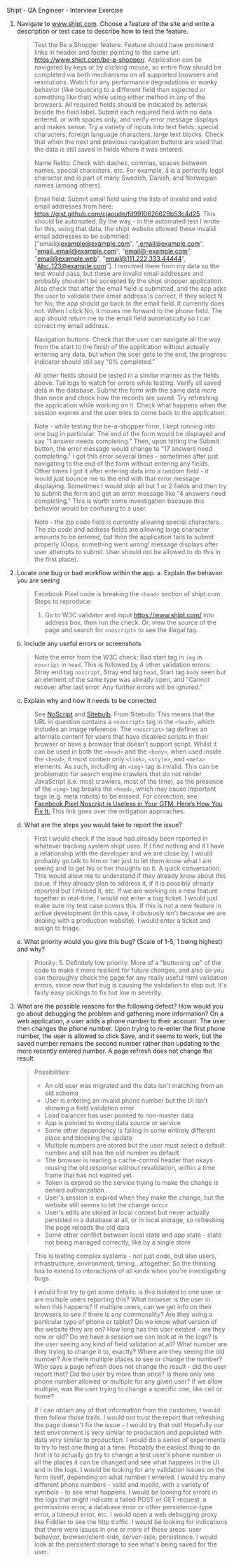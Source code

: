 ﻿Shipt - QA Engineer - Interview Exercise

1. Navigate to www.shipt.com.  Choose a feature of the site and write a description or test case to describe how to test the feature.

	> Test the Be a Shopper feature.  Feature should have prominent links in header and footer pointing to the same url: https://www.shipt.com/be-a-shopper/.  Application can be navigated by keys or by clicking mouse, so entire flow should be completed via both mechanisms on all supported browsers and resolutions.  Watch for any performance degradations or wonky behavior (like bouncing to a different field than expected or something like that) while using either method in any of the browsers.  All required fields should be indicated by asterisk beside the field label.  Submit each required field with no data entered, or with spaces only, and verify error message displays and makes sense.  Try a variety of inputs into text fields: special characters, foreign language characters, large text blocks.  Check that when the next and previous navigation buttons are used that the data is still saved in fields where it was entered.

	> Name fields: Check with dashes, commas, spaces between names, special characters, etc.  For example, å is a perfectly legal character and is part of many Swedish, Danish, and Norwegian names (among others).

	> Email field: Submit email field using the lists of invalid and valid email addresses from here: https://gist.github.com/cjaoude/fd9910626629b53c4d25.  This should be automated.  By the way - in the automated test I wrote for this, using that data, the shipt website allowed these invalid email addresses to be submitted: ["email@example@example.com", ".email@example.com", "email..email@example.com", "email@-example.com", "email@example.web", "email@111.222.333.44444", "Abc..123@example.com"].  I removed them from my data so the test would pass, but these are invalid email addresses and probably shouldn't be accepted by the shipt shopper application.  Also check that after the email field is submitted, and the app asks the user to validate their email address is correct, if they select N for No, the app should go back to the email field.  It currently does not.  When I click No, it moves me forward to the phone field.  The app should return me to the email field automatically so I can correct my email address.

	> Navigation buttons: Check that the user can navigate all the way from the start to the finish of the application without actually entering any data, but when the user gets to the end, the progress indicator should still say "0% completed." 

	> All other fields should be tested in a similar manner as the fields above.  Tail logs to watch for errors while testing.  Verify all saved data in the database.  Submit the form with the same data more than once and check how the records are saved.  Try refreshing the application while working on it.  Check what happens when the session expires and the user tries to come back to the application.

	> Note - while testing the be-a-shopper form, I kept running into one bug in particular.  The end of the form would be displayed and say "1 answer needs completing."  Then, upon hitting the Submit button, the error message would change to "17 answers need completing."  I got this error several times - sometimes after just navigating to the end of the form without entering any fields.  Other times I got it after entering data into a random field - it would just bounce me to the end with that error message displaying.  Sometimes I would skip all but 1 or 2 fields and then try to submit the form and get an error message like "4 answers need completing."  This is worth some investigation because this behavior would be confusing to a user. 

	> Note - the zip code field is currently allowing special characters.  The zip code and address fields are allowing large character amounts to be entered, but then the application fails to submit properly (Oops, something went wrong! message displays after user attempts to submit.  User should not be allowed to do this in the first place).

2. Locate one bug or bad workflow within the app.
	a. Explain the behavior you are seeing
	> Facebook Pixel code is breaking the `<head>` section of shipt.com. 
	> Steps to reproduce:
	> 1. Go to W3C validator and input https://www.shipt.com/ into address box, then run the check.  Or, view the source of the page and search for `<noscript>` to see the illegal tag.
	
	b. Include any useful errors or screenshots
	> Note the error from the W3C check: Bad start tag in `img` in `noscript` in `head`.  This is followed by 4 other validation errors: Stray end tag `noscript`, Stray end tag `head`, Start tag `body` seen but an element of the same type was already open, and "Cannot recover after last error. Any further errors will be ignored."
	
	
	c. Explain why and how it needs to be corrected
	> See [NoScript](https://xsymmetry.com/validation/noscript) and [Sitebulb](https://sitebulb.com/hints/indexability/head-contains-a-noscript-tag-which-includes-an-image/).  From Sitebulb: This means that the URL in question contains a `<noscript>` tag in the `<head>`, which includes an image reference. The `<noscript>` tag defines an alternate content for users that have disabled scripts in their browser or have a browser that doesn’t support script.  Whilst it can be used in both the `<head>` and the `<body>`, when used inside the `<head>`, it must contain only `<link>`, `<style>`, and `<meta>` elements. As such, including an `<img>` tag is invalid.  This can be problematic for search engine crawlers that do not render JavaScript (i.e. most crawlers, most of the time), as the presence of the `<img>` tag breaks the `<head>`, which may cause important tags (e.g. meta robots) to be missed.
	>For correction, see [Facebook Pixel Noscript is Useless in Your GTM. Here’s How You Fix It.](https://www.analyticsmania.com/post/facebook-pixel-noscript/)  This link goes over the mitigation approaches.
	
	d. What are the steps you would take to report the issue?
	> First I would check if the issue had already been reported in whatever tracking system shipt uses.  If I find nothing and if I have a relationship with the developer and we are close by, I would probably go talk to him or her just to let them know what I am seeing and to get his or her thoughts on it.  A quick conversation.  This would allow me to understand if they already know about this issue, if they already plan to address it, if it is possibly already reported but I missed it, etc.  If we are working on a new feature together in real-time, I would not enter a bug ticket.  I would just make sure my test case covers this.  If this is not a new feature in active development (in this case, it obviously isn't because we are dealing with a production website), I would enter a ticket and assign to triage.
	
	e. What priority would you give this bug? (Scale of 1-5, 1 being highest) and why?
	> Priority: 5. Definitely low priority.  More of a "buttoning up" of the code to make it more resilient for future changes, and also so you can thoroughly check the page for any really useful html validation errors, since now that bug is causing the validation to stop out.  It's fairly easy pickings to fix but low in severity.
	

3. What are the possible reasons for the following defect?  How would you go about debugging the problem and gathering more information?
	On a web application, a user adds a phone number to their account.  The user then changes the phone number.  Upon trying to re-enter the first phone number, the user is allowed to click Save, and it seems to work, but the saved number remains the second number rather than updating to the more recently entered number.  A page refresh does not change the result.
	> Possibilities: 
	> - An old user was migrated and the data isn't matching from an old schema
	> - User is entering an invalid phone number but the UI isn't showing a field validation error
	> - Load balancer has user pointed to non-master data
	> - App is pointed to wrong data source or service
	> - Some other dependency is failing in some entirely different place and blocking the update
	> - Multiple numbers are stored but the user must select a default number and still has the old number as default
	> - The browser is reading a cache-control header that okays reusing the old response without revalidation, within a time frame that has not expired yet
	> - Token is expired so the service trying to make the change is denied authorization
	> - User's session is expired when they make the change, but the website still seems to let the change occur
	> - User's edits are stored in local context but never actually persisted in a database at all, or in local storage, so refreshing the page reloads the old data
	> - Some other conflict between local state and app state - state not being managed correctly, like by a single store
	
	> This is testing complex systems - not just code, but also users, infrastructure, environment, timing...altogether.  So the thinking has to extend to interactions of all kinds when you're investigating bugs. 
	
	> I would first try to get some details: is this isolated to one user or are multiple users reporting this?  What browser is the user in when this happens?  If multiple users, can we get info on their browsers to see if there is any commonality?  Are they using a particular type of phone or tablet?  Do we know what version of the website they are on?  How long has this user existed - are they new or old?  Do we have a session we can look at in the logs?  Is the user seeing any kind of field validation at all?  What number are they trying to change it to, exactly?  Where are they seeing the old number?  Are there multiple places to see or change the number?  Who says a page refresh does not change the result - did the user report that?  Did the user try more than once?  Is there only one phone number allowed or multiple for any given user?  If we allow multiple, was the user trying to change a specific one, like cell or home?
	
	> If I can obtain any of that information from the customer, I would then follow those trails.  I would not trust the report that refreshing the page doesn't fix the issue - I would try that out!  Hopefully our test environment is very similar to production and populated with data very similar to production.  I would do a series of experiments to try to test one thing at a time.  Probably the easiest thing to do first is to actually go try to change a test user's phone number in all the places it can be changed and see what happens in the UI and in the logs.  I would be looking for any validation issues on the form itself, depending on what number I entered.  I would try many different phone numbers - valid and invalid, with a variety of symbols - to see what happens.  I would be looking for errors in the logs that might indicate a failed POST or GET request, a permissions error, a database error or other persistence-type error, a timeout error, etc.  I would open a web debugging proxy like Fiddler to see the http traffic.  I would be looking for indications that there were issues in one or more of these areas: user behavior, browser/client-side, server-side, persistence.  I would look at the persistent storage to see what's being saved for the user.
